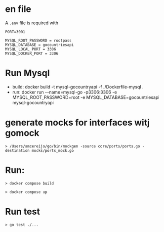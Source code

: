 
# en file
A `.env` file is required with
```
PORT=3001

MYSQL_ROOT_PASSWORD = rootpass
MYSQL_DATABASE = gocountriesapi
MYSQL_LOCAL_PORT = 3306
MYSQL_DOCKER_PORT = 3306
```

# Run Mysql
* build: docker build -t mysql-gocountryapi -f ./Dockerfile-mysql .
* run: docker run --name=mysql-go -p3306:3306 -e MYSQL_ROOT_PASSWORD=root -e MYSQL_DATABASE=gocountriesapi mysql-gocountryapi

# generate mocks for interfaces witj gomock
`> /Users/amcereijo/go/bin/mockgen -source core/ports/ports.go -destination mocks/ports_mock.go`

# Run:
```
> docker compose build

> docker compose up
```

# Run test
```
> go test ./...
```

